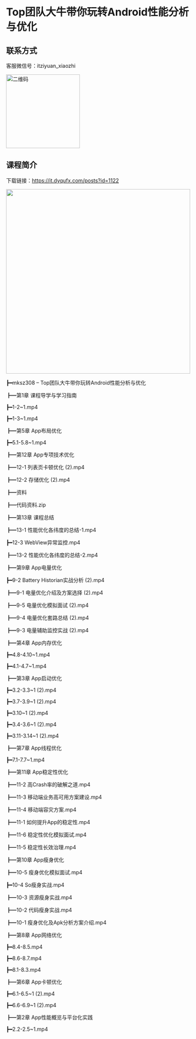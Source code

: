 # Top团队大牛带你玩转Android性能分析与优化

## 联系方式

客服微信号：itziyuan_xiaozhi

<img src="https://ziyuanyun.oss-cn-guangzhou.aliyuncs.com/common/20240614073449/666b82192834a.jpg" width="200" height="200" alt="二维码">

## 课程简介

下载链接：https://it.dyqufx.com/posts?id=1122

<img src="https://ziyuanyun.oss-cn-guangzhou.aliyuncs.com/yun/20240515153619/664465f368867.jpg" width="500" alt="">

  ┣━mksz308 &#8211; Top团队大牛带你玩转Android性能分析与优化

 ┣━第1章 课程导学与学习指南

 ┣━1-2~1.mp4

 ┣━1-3~1.mp4

 ┣━第5章 App布局优化

 ┣━5.1-5.8~1.mp4

 ┣━第12章 App专项技术优化

 ┣━12-1 列表页卡顿优化 (2).mp4

 ┣━12-2 存储优化 (2).mp4

 ┣━资料

 ┣━代码资料.zip

 ┣━第13章 课程总结

 ┣━13-1 性能优化各纬度的总结-1.mp4

 ┣━12-3 WebView异常监控.mp4

 ┣━13-2 性能优化各纬度的总结-2.mp4

 ┣━第9章 App电量优化

 ┣━9-2 Battery Historian实战分析 (2).mp4

 ┣━9-1 电量优化介绍及方案选择 (2).mp4

 ┣━9-5 电量优化模拟面试 (2).mp4

 ┣━9-4 电量优化套路总结 (2).mp4

 ┣━9-3 电量辅助监控实战 (2).mp4

 ┣━第4章 App内存优化

 ┣━4.8-4.10~1.mp4

 ┣━4.1-4.7~1.mp4

 ┣━第3章 App启动优化

 ┣━3.2-3.3~1 (2).mp4

 ┣━3.7-3.9~1 (2).mp4

 ┣━3.10~1 (2).mp4

 ┣━3.4-3.6~1 (2).mp4

 ┣━3.11-3.14~1 (2).mp4

 ┣━第7章 App线程优化

 ┣━7.1-7.7~1.mp4

 ┣━第11章 App稳定性优化

 ┣━11-2 高Crash率的破解之道.mp4

 ┣━11-3 移动端业务高可用方案建设.mp4

 ┣━11-4 移动端容灾方案.mp4

 ┣━11-1 如何提升App的稳定性.mp4

 ┣━11-6 稳定性优化模拟面试.mp4

 ┣━11-5 稳定性长效治理.mp4

 ┣━第10章 App瘦身优化

 ┣━10-5 瘦身优化模拟面试.mp4

 ┣━10-4 So瘦身实战.mp4

 ┣━10-3 资源瘦身实战.mp4

 ┣━10-2 代码瘦身实战.mp4

 ┣━10-1 瘦身优化及Apk分析方案介绍.mp4

 ┣━第8章 App网络优化

 ┣━8.4-8.5.mp4

 ┣━8.6-8.7.mp4

 ┣━8.1-8.3.mp4

 ┣━第6章 App卡顿优化

 ┣━6.1-6.5~1 (2).mp4

 ┣━6.6-6.9~1 (2).mp4

 ┣━第2章 App性能概览与平台化实践

 ┣━2.2-2.5~1.mp4

  